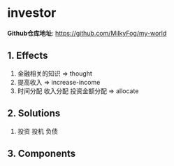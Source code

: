 # investor

**Github仓库地址**: <https://github.com/MilkyFog/my-world>

## 1. **Effects**

1. 金融相关的知识 => thought
2. 提高收入 => increase-income
3. 时间分配 收入分配 投资金额分配 => allocate

## 2. **Solutions**

1. 投资 投机 负债

## 3. **Components**
